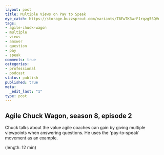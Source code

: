 ```yaml
---
layout: post
title: Multiple Views on Pay to Speak
eye_catch: https://storage.buzzsprout.com/variants/T8FwTKBwrP1rqzg5SQVmtN7Y/8d66eb17bb7d02ca4856ab443a78f2148cafbb129f58a3c81282007c6fe24ff2?.jpg
tags:
- agile-chuck-wagon
- multiple
- views
- answer
- question
- pay
- speak
comments: true
categories:
- professional
- podcast
status: publish
published: true
meta:
  _edit_last: "1"
type: post
---
```


## Agile Chuck Wagon, season 8, episode 2

Chuck talks about the value agile coaches can gain by giving multiple viewpoints when answering questions. He uses the 'pay-to-speak' movement as an example.

  (length: 12 min)
